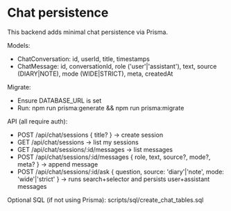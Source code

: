 # Chat persistence

This backend adds minimal chat persistence via Prisma.

Models:
- ChatConversation: id, userId, title, timestamps
- ChatMessage: id, conversationId, role ('user'|'assistant'), text, source (DIARY|NOTE), mode (WIDE|STRICT), meta, createdAt

Migrate:
- Ensure DATABASE_URL is set
- Run: npm run prisma:generate && npm run prisma:migrate

API (all require auth):
- POST /api/chat/sessions { title? } -> create session
- GET  /api/chat/sessions -> list my sessions
- GET  /api/chat/sessions/:id/messages -> list messages
- POST /api/chat/sessions/:id/messages { role, text, source?, mode?, meta? } -> append message
- POST /api/chat/sessions/:id/ask { question, source: 'diary'|'note', mode: 'wide'|'strict' } -> runs search+selector and persists user+assistant messages

Optional SQL (if not using Prisma): scripts/sql/create_chat_tables.sql
